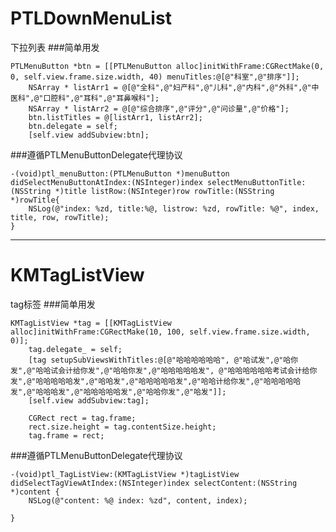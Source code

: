 # PTLDownMenuList
下拉列表
###简单用发
```
PTLMenuButton *btn = [[PTLMenuButton alloc]initWithFrame:CGRectMake(0, 0, self.view.frame.size.width, 40) menuTitles:@[@"科室",@"排序"]];
    NSArray * listArr1 = @[@"全科",@"妇产科",@"儿科",@"内科",@"外科",@"中医科",@"口腔科",@"耳科",@"耳鼻喉科"];
    NSArray * listArr2 = @[@"综合排序",@"评分",@"问诊量",@"价格"];
    btn.listTitles = @[listArr1, listArr2];
    btn.delegate = self;
    [self.view addSubview:btn];
```
###遵循PTLMenuButtonDelegate代理协议
```
-(void)ptl_menuButton:(PTLMenuButton *)menuButton didSelectMenuButtonAtIndex:(NSInteger)index selectMenuButtonTitle:(NSString *)title listRow:(NSInteger)row rowTitle:(NSString *)rowTitle{
    NSLog(@"index: %zd, title:%@, listrow: %zd, rowTitle: %@", index, title, row, rowTitle);
}
```

-----------------------------------------------------------------------------------------
# KMTagListView
tag标签
###简单用发
```
KMTagListView *tag = [[KMTagListView alloc]initWithFrame:CGRectMake(10, 100, self.view.frame.size.width, 0)];
    tag.delegate_ = self;
    [tag setupSubViewsWithTitles:@[@"哈哈哈哈哈哈", @"哈试发",@"哈你发",@"哈哈试会计给你发",@"哈哈你发",@"哈哈哈哈哈发", @"哈哈哈哈哈哈考试会计给你发",@"哈哈哈哈哈发",@"哈哈发",@"哈哈哈哈哈发",@"哈哈计给你发",@"哈哈哈哈哈发",@"哈哈哈发",@"哈哈哈哈哈发",@"哈哈你发",@"哈发"]];
    [self.view addSubview:tag];

    CGRect rect = tag.frame;
    rect.size.height = tag.contentSize.height;
    tag.frame = rect;
```
###遵循PTLMenuButtonDelegate代理协议
```
-(void)ptl_TagListView:(KMTagListView *)tagListView didSelectTagViewAtIndex:(NSInteger)index selectContent:(NSString *)content {
    NSLog(@"content: %@ index: %zd", content, index);
    
}
```
